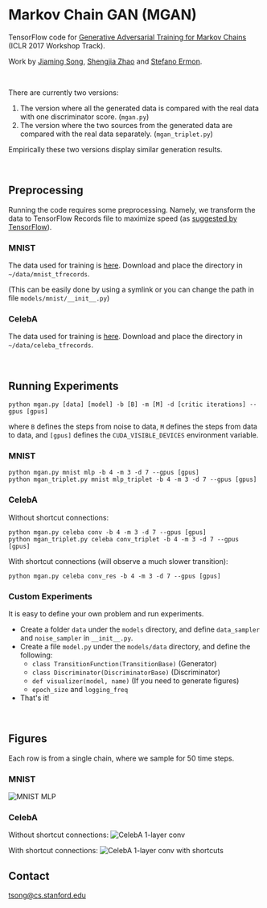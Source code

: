 # Markov Chain GAN (MGAN)
TensorFlow code for [Generative Adversarial Training for Markov Chains](https://openreview.net/pdf?id=S1L-hCNtl) (ICLR 2017 Workshop Track).

Work by [Jiaming Song](http://tsong.me), [Shengjia Zhao](http://szhao.me) and [Stefano Ermon](http://cs.stanford.edu/~ermon).

<br/>

There are currently two versions:

1. The version where all the generated data is compared with the real data with one discriminator score. (`mgan.py`)
2. The version where the two sources from the generated data are compared with the real data separately. (`mgan_triplet.py`)

Empirically these two versions display similar generation results.

<br/>

## Preprocessing
Running the code requires some preprocessing.
Namely, we transform the data to TensorFlow Records file to maximize speed 
(as [suggested by TensorFlow](https://www.tensorflow.org/performance/performance_guide)).

### MNIST
The data used for training is [here](https://drive.google.com/open?id=0B0LzoDno7qkJdDluZW5DSnpyWTg).
Download and place the directory in `~/data/mnist_tfrecords`. 

(This can be easily done by using a symlink or you can change the path in file `models/mnist/__init__.py`)

### CelebA
The data used for training is [here](https://drive.google.com/open?id=0B0LzoDno7qkJX3p2YS1DODNrM3c).
Download and place the directory in `~/data/celeba_tfrecords`.

<br/>

## Running Experiments
```
python mgan.py [data] [model] -b [B] -m [M] -d [critic iterations] --gpus [gpus]
```
where `B` defines the steps from noise to data, `M` defines the steps from data to data, and `[gpus]` defines the `CUDA_VISIBLE_DEVICES` environment variable.

### MNIST
```
python mgan.py mnist mlp -b 4 -m 3 -d 7 --gpus [gpus]
python mgan_triplet.py mnist mlp_triplet -b 4 -m 3 -d 7 --gpus [gpus]
```

### CelebA
Without shortcut connections:
```
python mgan.py celeba conv -b 4 -m 3 -d 7 --gpus [gpus]
python mgan_triplet.py celeba conv_triplet -b 4 -m 3 -d 7 --gpus [gpus]
```

With shortcut connections (will observe a much slower transition):
```
python mgan.py celeba conv_res -b 4 -m 3 -d 7 --gpus [gpus]
```

### Custom Experiments
It is easy to define your own problem and run experiments.
- Create a folder `data` under the `models` directory, and define `data_sampler` and `noise_sampler` in `__init__.py`.
- Create a file `model.py` under the `models/data` directory, and define the following:
  - `class TransitionFunction(TransitionBase)` (Generator)
  - `class Discriminator(DiscriminatorBase)` (Discriminator)
  - `def visualizer(model, name)` (If you need to generate figures)
  - `epoch_size` and `logging_freq`
- That's it!

<br/>

## Figures
Each row is from a single chain, where we sample for 50 time steps.

### MNIST
![MNIST MLP](figs/mnist_mlp.png)

### CelebA
Without shortcut connections:
![CelebA 1-layer conv](figs/celeba_conv.png)

With shortcut connections:
![CelebA 1-layer conv with shortcuts](figs/celeba_conv_res.png)

## Contact
[tsong@cs.stanford.edu](mailto:tsong@cs.stanford.edu)
